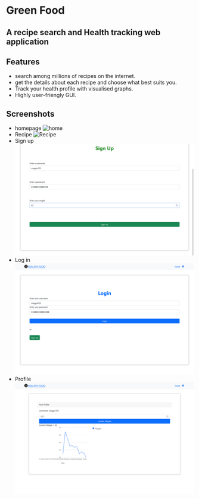 # Green Food 
## A recipe search and Health tracking web application

## Features
- search among millions of recipes on the internet.
- get the details about each recipe and choose what best suits you.
- Track your health profile with visualised graphs.
- Highly user-friengly GUI.

## Screenshots
- homepage
    ![home](screenshots\home-desktop.png)
- Recipe
    ![Recipe](screenshots\recipe-desktop.png)
- Sign up
    ![signup](screenshots\signup-desktop.png)
- Log in
    ![login](screenshots\login-desktop.png)
- Profile
    ![Profile](screenshots\profile-desktop.png)
 